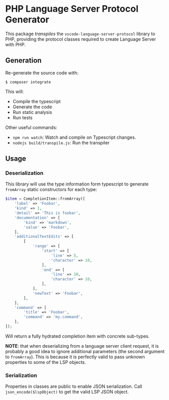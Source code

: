 PHP Language Server Protocol Generator
======================================

This package _transpiles_ the `vscode-language-server-protocol` library to PHP,
providing the protocol classes required to create Language Server
with PHP.

Generation
----------

Re-generate the source code with:

```
$ composer integrate
```

This will:

- Compile the typescript
- Generate the code
- Run static analysis
- Run tests

Other useful commands:

- `npm run watch`: Watch and compile on Typescript changes.
- `nodejs build/transpile.js`: Run the transpiler

Usage
-----

### Deserialization

This library will use the type information form typescript to generate
`fromArray` static constructors for each type:

```php
$item = CompletionItem::fromArray([
    'label' => 'Foobar',
    'kind' => 1,
    'detail' => 'This is foobar',
    'documentation' => [
        'kind' => 'markdown',
        'value' => 'Foobar',
    ],
    'additionalTextEdits' => [
        [
            'range' => [
                'start' => [
                    'line' => 5,
                    'character' => 10,
                ],
                'end' => [
                    'line' => 10,
                    'character' => 10,
                ],
            ],
            'newText' => 'Foobar',
        ],
    ],
    'command' => [
        'title' => 'Foobar',
        'command' => 'my.command',
    ],
]);
```

Will return a fully hydrated completion item with concrete sub-types.

**NOTE**: that when deserializing from a language server client request, it is
probably a good idea to ignore additional parameters (the second argument to
`fromArray`). This is because it is perfectly valid to pass unknown properties
to some of the LSP objects.

### Serialization

Properties in classes are public to enable JSON serialization. Call
`json_encode($lspObject)` to get the valid LSP JSON object.
